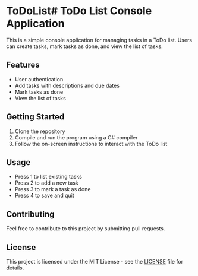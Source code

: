 # ToDoList# ToDo List Console Application

This is a simple console application for managing tasks in a ToDo list. Users can create tasks, mark tasks as done, and view the list of tasks.

## Features

- User authentication
- Add tasks with descriptions and due dates
- Mark tasks as done
- View the list of tasks

## Getting Started

1. Clone the repository
2. Compile and run the program using a C# compiler
3. Follow the on-screen instructions to interact with the ToDo list

## Usage

- Press 1 to list existing tasks
- Press 2 to add a new task
- Press 3 to mark a task as done
- Press 4 to save and quit

## Contributing

Feel free to contribute to this project by submitting pull requests.

## License

This project is licensed under the MIT License - see the [LICENSE](LICENSE) file for details.
